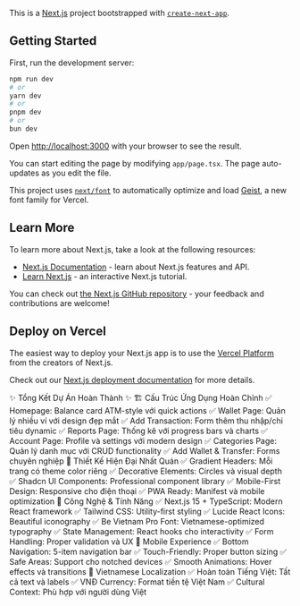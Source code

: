 This is a [Next.js](https://nextjs.org) project bootstrapped with [`create-next-app`](https://nextjs.org/docs/app/api-reference/cli/create-next-app).

## Getting Started

First, run the development server:

```bash
npm run dev
# or
yarn dev
# or
pnpm dev
# or
bun dev
```

Open [http://localhost:3000](http://localhost:3000) with your browser to see the result.

You can start editing the page by modifying `app/page.tsx`. The page auto-updates as you edit the file.

This project uses [`next/font`](https://nextjs.org/docs/app/building-your-application/optimizing/fonts) to automatically optimize and load [Geist](https://vercel.com/font), a new font family for Vercel.

## Learn More

To learn more about Next.js, take a look at the following resources:

- [Next.js Documentation](https://nextjs.org/docs) - learn about Next.js features and API.
- [Learn Next.js](https://nextjs.org/learn) - an interactive Next.js tutorial.

You can check out [the Next.js GitHub repository](https://github.com/vercel/next.js) - your feedback and contributions are welcome!

## Deploy on Vercel

The easiest way to deploy your Next.js app is to use the [Vercel Platform](https://vercel.com/new?utm_medium=default-template&filter=next.js&utm_source=create-next-app&utm_campaign=create-next-app-readme) from the creators of Next.js.

Check out our [Next.js deployment documentation](https://nextjs.org/docs/app/building-your-application/deploying) for more details.

✨ Tổng Kết Dự Án Hoàn Thành ✨
🏗️ Cấu Trúc Ứng Dụng Hoàn Chỉnh
✅ Homepage: Balance card ATM-style với quick actions
✅ Wallet Page: Quản lý nhiều ví với design đẹp mắt
✅ Add Transaction: Form thêm thu nhập/chi tiêu dynamic
✅ Reports Page: Thống kê với progress bars và charts
✅ Account Page: Profile và settings với modern design
✅ Categories Page: Quản lý danh mục với CRUD functionality
✅ Add Wallet & Transfer: Forms chuyên nghiệp
🎨 Thiết Kế Hiện Đại Nhất Quán
✅ Gradient Headers: Mỗi trang có theme color riêng
✅ Decorative Elements: Circles và visual depth
✅ Shadcn UI Components: Professional component library
✅ Mobile-First Design: Responsive cho điện thoại
✅ PWA Ready: Manifest và mobile optimization
🔧 Công Nghệ & Tính Năng
✅ Next.js 15 + TypeScript: Modern React framework
✅ Tailwind CSS: Utility-first styling
✅ Lucide React Icons: Beautiful iconography
✅ Be Vietnam Pro Font: Vietnamese-optimized typography
✅ State Management: React hooks cho interactivity
✅ Form Handling: Proper validation và UX
📱 Mobile Experience
✅ Bottom Navigation: 5-item navigation bar
✅ Touch-Friendly: Proper button sizing
✅ Safe Areas: Support cho notched devices
✅ Smooth Animations: Hover effects và transitions
🎯 Vietnamese Localization
✅ Hoàn toàn Tiếng Việt: Tất cả text và labels
✅ VNĐ Currency: Format tiền tệ Việt Nam
✅ Cultural Context: Phù hợp với người dùng Việt

